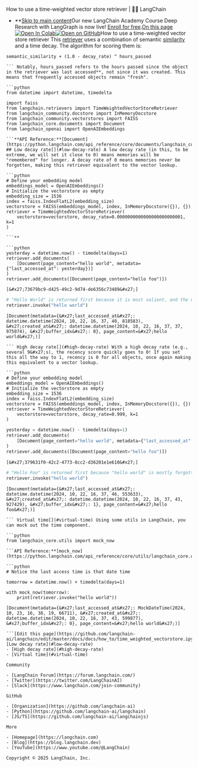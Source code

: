 How to use a time-weighted vector store retriever | 🦜️🔗 LangChain
- **[Skip to main content](#__docusaurus_skipToContent_fallback)Our new LangChain Academy Course Deep Research with LangGraph is now live! [Enroll for free](https://academy.langchain.com/courses/deep-research-with-langgraph/?utm_medium=internal&utm_source=docs&utm_campaign=q3-2025_deep-research-course_co).[On this page![Open In Colab ](https://colab.research.google.com/assets/colab-badge.svg)](https://colab.research.google.com/github/langchain-ai/langchain/blob/master/docs/docs/how_to/time_weighted_vectorstore.ipynb)[![Open on GitHub ](https://img.shields.io/badge/Open%20on%20GitHub-grey?logo=github&logoColor=white)](https://github.com/langchain-ai/langchain/blob/master/docs/docs/how_to/time_weighted_vectorstore.ipynb)How to use a time-weighted vector store retriever This [retriever](/docs/concepts/retrievers/) uses a combination of semantic [similarity](/docs/concepts/embedding_models/#measure-similarity) and a time decay. The algorithm for scoring them is:

```text
semantic_similarity + (1.0 - decay_rate) ^ hours_passed

``` Notably, hours_passed refers to the hours passed since the object in the retriever was last accessed**, not since it was created. This means that frequently accessed objects remain "fresh".

```python
from datetime import datetime, timedelta

import faiss
from langchain.retrievers import TimeWeightedVectorStoreRetriever
from langchain_community.docstore import InMemoryDocstore
from langchain_community.vectorstores import FAISS
from langchain_core.documents import Document
from langchain_openai import OpenAIEmbeddings

```**API Reference:**[Document](https://python.langchain.com/api_reference/core/documents/langchain_core.documents.base.Document.html) ## Low decay rate[​](#low-decay-rate) A low decay rate (in this, to be extreme, we will set it close to 0) means memories will be "remembered" for longer. A decay rate of 0 means memories never be forgotten, making this retriever equivalent to the vector lookup.

```python
# Define your embedding model
embeddings_model = OpenAIEmbeddings()
# Initialize the vectorstore as empty
embedding_size = 1536
index = faiss.IndexFlatL2(embedding_size)
vectorstore = FAISS(embeddings_model, index, InMemoryDocstore({}), {})
retriever = TimeWeightedVectorStoreRetriever(
    vectorstore=vectorstore, decay_rate=0.0000000000000000000000001, k=1
)

```**

```python
yesterday = datetime.now() - timedelta(days=1)
retriever.add_documents(
    [Document(page_content="hello world", metadata={"last_accessed_at": yesterday})]
)
retriever.add_documents([Document(page_content="hello foo")])

```

```output
[&#x27;73679bc9-d425-49c2-9d74-de6356c73489&#x27;]

```

```python
# "Hello World" is returned first because it is most salient, and the decay rate is close to 0., meaning it&#x27;s still recent enough
retriever.invoke("hello world")

```

```output
[Document(metadata={&#x27;last_accessed_at&#x27;: datetime.datetime(2024, 10, 22, 16, 37, 40, 818583), &#x27;created_at&#x27;: datetime.datetime(2024, 10, 22, 16, 37, 37, 975074), &#x27;buffer_idx&#x27;: 0}, page_content=&#x27;hello world&#x27;)]

``` High decay rate[​](#high-decay-rate) With a high decay rate (e.g., several 9&#x27;s), the recency score quickly goes to 0! If you set this all the way to 1, recency is 0 for all objects, once again making this equivalent to a vector lookup.

```python
# Define your embedding model
embeddings_model = OpenAIEmbeddings()
# Initialize the vectorstore as empty
embedding_size = 1536
index = faiss.IndexFlatL2(embedding_size)
vectorstore = FAISS(embeddings_model, index, InMemoryDocstore({}), {})
retriever = TimeWeightedVectorStoreRetriever(
    vectorstore=vectorstore, decay_rate=0.999, k=1
)

```

```python
yesterday = datetime.now() - timedelta(days=1)
retriever.add_documents(
    [Document(page_content="hello world", metadata={"last_accessed_at": yesterday})]
)
retriever.add_documents([Document(page_content="hello foo")])

```

```output
[&#x27;379631f0-42c2-4773-8cc2-d36201e1e610&#x27;]

```

```python
# "Hello Foo" is returned first because "hello world" is mostly forgotten
retriever.invoke("hello world")

```

```output
[Document(metadata={&#x27;last_accessed_at&#x27;: datetime.datetime(2024, 10, 22, 16, 37, 46, 553633), &#x27;created_at&#x27;: datetime.datetime(2024, 10, 22, 16, 37, 43, 927429), &#x27;buffer_idx&#x27;: 1}, page_content=&#x27;hello foo&#x27;)]

``` Virtual time[​](#virtual-time) Using some utils in LangChain, you can mock out the time component.

```python
from langchain_core.utils import mock_now

```API Reference:**[mock_now](https://python.langchain.com/api_reference/core/utils/langchain_core.utils.utils.mock_now.html)

```python
# Notice the last access time is that date time

tomorrow = datetime.now() + timedelta(days=1)

with mock_now(tomorrow):
    print(retriever.invoke("hello world"))

```

```output
[Document(metadata={&#x27;last_accessed_at&#x27;: MockDateTime(2024, 10, 23, 16, 38, 19, 66711), &#x27;created_at&#x27;: datetime.datetime(2024, 10, 22, 16, 37, 43, 599877), &#x27;buffer_idx&#x27;: 0}, page_content=&#x27;hello world&#x27;)]

```[Edit this page](https://github.com/langchain-ai/langchain/edit/master/docs/docs/how_to/time_weighted_vectorstore.ipynb)[Low decay rate](#low-decay-rate)
- [High decay rate](#high-decay-rate)
- [Virtual time](#virtual-time)

Community

- [LangChain Forum](https://forum.langchain.com/)
- [Twitter](https://twitter.com/LangChainAI)
- [Slack](https://www.langchain.com/join-community)

GitHub

- [Organization](https://github.com/langchain-ai)
- [Python](https://github.com/langchain-ai/langchain)
- [JS/TS](https://github.com/langchain-ai/langchainjs)

More

- [Homepage](https://langchain.com)
- [Blog](https://blog.langchain.dev)
- [YouTube](https://www.youtube.com/@LangChain)

Copyright © 2025 LangChain, Inc.